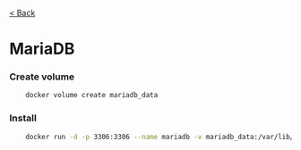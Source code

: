 [< Back](./../README.md)

# MariaDB

### Create volume
```bash
	docker volume create mariadb_data
```

### Install
```bash
	docker run -d -p 3306:3306 --name mariadb -v mariadb_data:/var/lib/mysql -e MYSQL_ROOT_PASSWORD=root mariadb
```
